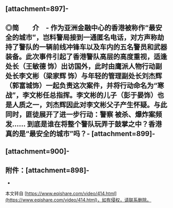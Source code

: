 \[attachment=897\]-
-
◎简　　介　-
 作为亚洲金融中心的香港被称作“最安全的城市”，岂料警局接到一通匿名电话，对方声称劫持了警队的一辆前线冲锋车以及车内的五名警员和武器装备。此次事件引起了香港警队高层的高度重视，适逢处长（王敏德 饰）出访国外，此时由鹰派人物行动副处长李文彬（梁家辉 饰）与年轻的管理副处长刘杰辉（郭富城饰）一起负责这次案件，并将行动命名为“寒战”，李文彬任总指挥。李文彬的儿子（彭于晏饰）也是人质之一，刘杰辉因此对李文彬父子产生怀疑。与此同时，匪徒展开了进一步行动：警察 被杀、爆炸案频发…… 到底是谁在将整个警队玩弄于鼓掌之中？香港真的是“最安全的城市”吗？-
\[attachment=899\]-
-
\[attachment=900\]-
-
附件：\[attachment=898\]-
-

-

本文转自 [https://www.eqishare.com/video/414.html](https://www.eqishare.com/video/414.html)，如有侵权，请联系删除。